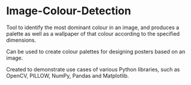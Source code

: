 # Image-Colour-Detection

Tool to identify the most dominant colour in an image, and produces a palette as well as a wallpaper of that colour according to the specified dimensions.

Can be used to create colour palettes for designing posters based on an image.

Created to demonstrate use cases of various Python libraries, such as OpenCV, PILLOW, NumPy, Pandas and Matplotlib.
